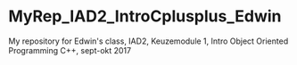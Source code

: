# MyRep_IAD2_IntroCplusplus_Edwin
My repository for Edwin's class, IAD2, Keuzemodule 1, Intro Object Oriented Programming C++, sept-okt 2017
